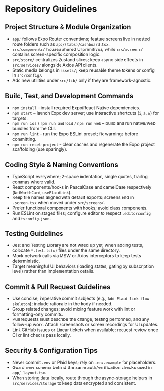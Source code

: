 # Repository Guidelines

## Project Structure & Module Organization
- `app/` follows Expo Router conventions; feature screens live in nested route folders such as `app/(tabs)/dashboard.tsx`.
- `src/components/` houses shared UI primitives, while `src/screens/` contains screen-specific composition logic.
- `src/store/` centralizes Zustand slices; keep async side effects in `src/services/` alongside Axios API clients.
- Static media belongs in `assets/`; keep reusable theme tokens or config in `src/config/`.
- Add new utilities under `src/lib/` only if they are framework-agnostic.

## Build, Test, and Development Commands
- `npm install` – install required Expo/React Native dependencies.
- `npm start` – launch Expo dev server; use interactive shortcuts (`i`, `a`, `w`) for targets.
- `npm run ios` / `npm run android` / `npm run web` – build and run native/web bundles from the CLI.
- `npm run lint` – run the Expo ESLint preset; fix warnings before committing.
- `npm run reset-project` – clear caches and regenerate the Expo project scaffolding (use sparingly).

## Coding Style & Naming Conventions
- TypeScript everywhere; 2-space indentation, single quotes, trailing commas where valid.
- React components/hooks in PascalCase and camelCase respectively (`NetWorthCard`, `usePlaidLink`).
- Keep file names aligned with default exports; screens end in `.screen.tsx` when moved under `src/screens/`.
- Prefer functional components with hooks; avoid class components.
- Run ESLint on staged files; configure editor to respect `.editorconfig` and `tsconfig.json`.

## Testing Guidelines
- Jest and Testing Library are not wired up yet; when adding tests, colocate `*.test.ts(x)` files under the same directory.
- Mock network calls via MSW or Axios interceptors to keep tests deterministic.
- Target meaningful UI behaviors (loading states, gating by subscription level) rather than implementation details.

## Commit & Pull Request Guidelines
- Use concise, imperative commit subjects (e.g., `Add Plaid link flow skeleton`); include rationale in the body if needed.
- Group related changes; avoid mixing feature work with lint or formatting-only commits.
- Pull requests must describe the change, testing performed, and any follow-up work. Attach screenshots or screen recordings for UI updates.
- Link GitHub issues or Linear tickets when available; request review once CI or lint checks pass locally.

## Security & Configuration Tips
- Never commit `.env` or Plaid keys; rely on `.env.example` for placeholders.
- Guard new screens behind the same auth/verification checks used in `app/_layout.tsx`.
- When storing data locally, route through the async-storage helpers in `src/services/storage` to keep data encrypted and consistent.
